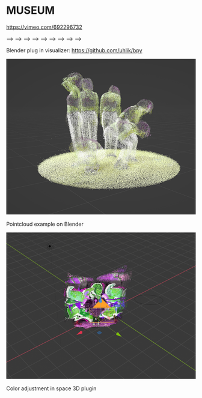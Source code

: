 
# MUSEUM 
https://vimeo.com/692296732











--> --> --> --> --> --> --> --> -->

Blender plug in visualizer: https://github.com/uhlik/bpy

![](https://github.com/andrea-arranz/FabLab/blob/main/images/img01.png)

Pointcloud example on Blender


![](https://github.com/andrea-arranz/FabLab/blob/main/images/img02.png)

Color adjustment in space 3D plugin



